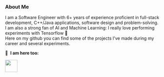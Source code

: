 ### About Me

I am a Software Engineer with 6+ years of experience proficient in full-stack development, C++/Java applications, software design and problem-solving. I am also a strong fan of AI and Machine Learning: I really love performing experiments with Tensorflow 🤖 <br>
Here on my github you can find some of the projects I've made during my career and several experiments.

🔗 &nbsp;**I am here too:**
<p align="left">
<a href="https://linkedin.com/in/giorgi-andrea/" target="blank"><img align="center" src="https://content.linkedin.com/content/dam/me/business/en-us/amp/brand-site/v2/bg/LI-Bug.svg.original.svg" height="40" width="40" /></a>


<!--
**a-giorgi/a-giorgi** is a ✨ _special_ ✨ repository because its `README.md` (this file) appears on your GitHub profile.

Here are some ideas to get you started:

- 🔭 I’m currently working on ...
- 🌱 I’m currently learning ...
- 👯 I’m looking to collaborate on ...
- 🤔 I’m looking for help with ...
- 💬 Ask me about ...
- 📫 How to reach me: ...
- 😄 Pronouns: ...
- ⚡ Fun fact: ...
-->
